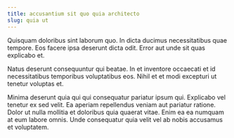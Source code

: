 ```yaml
---
title: accusantium sit quo quia architecto
slug: quia ut
---
```


Quisquam doloribus sint laborum quo. In dicta ducimus necessitatibus quae tempore. Eos facere ipsa deserunt dicta odit. Error aut unde sit quas explicabo et.

Natus deserunt consequuntur qui beatae. In et inventore occaecati et id necessitatibus temporibus voluptatibus eos. Nihil et et modi excepturi ut tenetur voluptas et.

Minima deserunt quia qui qui consequatur pariatur ipsum qui. Explicabo vel tenetur ex sed velit. Ea aperiam repellendus veniam aut pariatur ratione. Dolor ut nulla mollitia et doloribus quia quaerat vitae. Enim ea ea numquam at eum labore omnis. Unde consequatur quia velit vel ab nobis accusamus et voluptatem.
